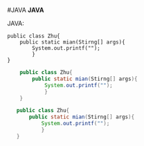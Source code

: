 #JAVA
**JAVA**

JAVA:
    
    public class Zhu{
        public static mian(Stirng[] args){
            System.out.printf("");
            }
    }
    

```JAVA
    public class Zhu{
        public static mian(Stirng[] args){
            System.out.printf("");
            }
    }
 ```
 
 
 ``` java
    public class Zhu{
        public static mian(Stirng[] args){
            System.out.printf("");
            }
    }
 ```
